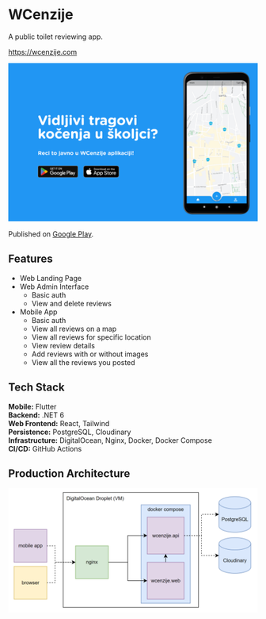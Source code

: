 # WCenzije

A public toilet reviewing app.

https://wcenzije.com

![image](./res/landing-page.png)

Published on [Google Play](https://play.google.com/store/apps/details?id=com.kova98.wcenzije). 

## Features
- Web Landing Page
- Web Admin Interface
   - Basic auth
   - View and delete reviews
- Mobile App
   - Basic auth
   - View all reviews on a map
   - View all reviews for specific location
   - View review details
   - Add reviews with or without images
   - View all the reviews you posted
   
## Tech Stack
**Mobile:** Flutter  
**Backend:** .NET 6  
**Web Frontend:** React, Tailwind  
**Persistence:** PostgreSQL, Cloudinary  
**Infrastructure:** DigitalOcean, Nginx, Docker, Docker Compose  
**CI/CD:** GitHub Actions  

## Production Architecture
![image](./res/prod-arch.png)
